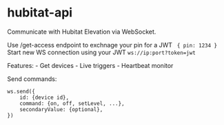 # hubitat-api

Communicate with Hubitat Elevation via WebSocket.

Use /get-access endpoint to exchnage your pin for a JWT
``` { pin: 1234 }```
Start new WS connection using your JWT
```ws://ip:port?token=jwt```

Features: 
    - Get devices 
    - Live triggers 
    - Heartbeat monitor

Send commands:
```
ws.send({
    id: {device id},
    command: {on, off, setLevel, ...},
    secondaryValue: {optional},
})
```
